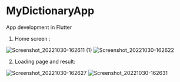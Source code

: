 # MyDictionaryApp
 App development in Flutter
 
 1. Home screen :
 
![Screenshot_20221030-162611 (1)](https://user-images.githubusercontent.com/102667828/199014407-b83166df-5647-486b-8686-45ccec519b60.jpg)
![Screenshot_20221030-162622](https://user-images.githubusercontent.com/102667828/199014618-edc57aa3-65a9-4737-b6f9-d2b42a884d22.jpg)

2. Loading page and result:

![Screenshot_20221030-162627](https://user-images.githubusercontent.com/102667828/199014630-7a726db5-3b2c-409f-b364-f493b1a4d679.jpg)
![Screenshot_20221030-162631](https://user-images.githubusercontent.com/102667828/199014645-db466507-2c3b-4547-b003-5c5cc6911da4.jpg)
